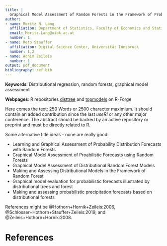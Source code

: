 ```yaml
---
title: |
  Graphical Model Assessment of Random Forests in the Framework of Probabilistic Modeling
author:
- name: Moritz N. Lang
  affiliation: Department of Statistics, Faculty of Economics and Statistics, Universität Innsbruck
  email: Moritz.Lang@uibk.ac.at
  number: 1
- name: Reto Stauffer
  affiliation: Digital Science Center, Universität Innsbruck
  number: 1,2
- name: Achim Zeileis
  number: 1 
output: pdf_document
bibliography: ref.bib
---
```


**Keywords**: Distributional regression, random forests, graphical model\
assessment

**Webpages**: R repositories [disttree](https://R-Forge.R-project.org/projects/partykit/pkg/disttree/) and [topmodels](https://R-Forge.R-project.org/projects/topmodels/pkg/topmodels/) on R-Forge

Here comes the text: 250 Words or 2500 character maximium. It should contain an
added contribution since the last *useR!* or any other major conference. The
abstract should be backed by an active repository or preprint and must be
directly related to R. 

Some alternative title ideas - none are really good:

* Learning and Graphical Assessment of Probability Distribution Forecasts with Random Forests
* Graphical Model Assessment of Proabilistic Forecasts using Random Forests
* Graphical Model Assessment of Distributional Random Forest Models
* Making and Assessing Distributional Models in the Framework of Random Forest
* Graphical model evaluation for probabilistic forecasts illustrated by distributional trees and forest 
* Making and assessing probabilistic precipitation forecasts based on distributional forests

References might be @Hothorn+Hornik+Zeileis:2006, @Schlosser+Hothorn+Stauffer+Zeileis:2019, 
and @Zeileis+Hothorn+Hornik:2008.

# References

